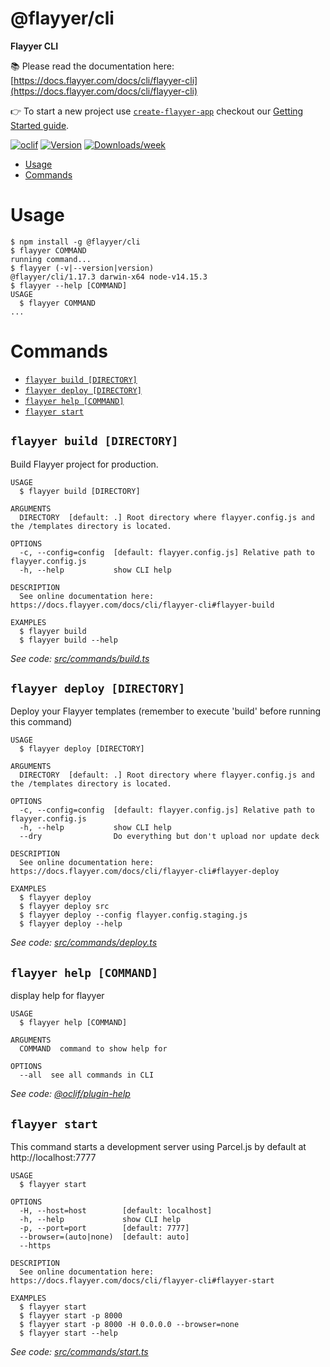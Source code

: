 @flayyer/cli
===========

**Flayyer CLI**

📚 Please read the documentation here: [https://docs.flayyer.com/docs/cli/flayyer-cli](https://docs.flayyer.com/docs/cli/flayyer-cli)

👉 To start a new project use [`create-flayyer-app`](https://github.com/flayyer/create-flayyer-app) checkout our [Getting Started guide](https://docs.flayyer.com/docs/).

[![oclif](https://img.shields.io/badge/cli-oclif-brightgreen.svg)](https://oclif.io)
[![Version](https://img.shields.io/npm/v/@flayyer/cli.svg)](https://npmjs.org/package/@flayyer/cli)
[![Downloads/week](https://img.shields.io/npm/dw/@flayyer/cli.svg)](https://npmjs.org/package/@flayyer/cli)

<!-- toc -->
* [Usage](#usage)
* [Commands](#commands)
<!-- tocstop -->
# Usage
<!-- usage -->
```sh-session
$ npm install -g @flayyer/cli
$ flayyer COMMAND
running command...
$ flayyer (-v|--version|version)
@flayyer/cli/1.17.3 darwin-x64 node-v14.15.3
$ flayyer --help [COMMAND]
USAGE
  $ flayyer COMMAND
...
```
<!-- usagestop -->
# Commands
<!-- commands -->
* [`flayyer build [DIRECTORY]`](#flayyer-build-directory)
* [`flayyer deploy [DIRECTORY]`](#flayyer-deploy-directory)
* [`flayyer help [COMMAND]`](#flayyer-help-command)
* [`flayyer start`](#flayyer-start)

## `flayyer build [DIRECTORY]`

Build Flayyer project for production.

```
USAGE
  $ flayyer build [DIRECTORY]

ARGUMENTS
  DIRECTORY  [default: .] Root directory where flayyer.config.js and the /templates directory is located.

OPTIONS
  -c, --config=config  [default: flayyer.config.js] Relative path to flayyer.config.js
  -h, --help           show CLI help

DESCRIPTION
  See online documentation here: https://docs.flayyer.com/docs/cli/flayyer-cli#flayyer-build

EXAMPLES
  $ flayyer build
  $ flayyer build --help
```

_See code: [src/commands/build.ts](https://github.com/flayyer/flayyer-cli/blob/v1.17.3/src/commands/build.ts)_

## `flayyer deploy [DIRECTORY]`

Deploy your Flayyer templates (remember to execute 'build' before running this command)

```
USAGE
  $ flayyer deploy [DIRECTORY]

ARGUMENTS
  DIRECTORY  [default: .] Root directory where flayyer.config.js and the /templates directory is located.

OPTIONS
  -c, --config=config  [default: flayyer.config.js] Relative path to flayyer.config.js
  -h, --help           show CLI help
  --dry                Do everything but don't upload nor update deck

DESCRIPTION
  See online documentation here: https://docs.flayyer.com/docs/cli/flayyer-cli#flayyer-deploy

EXAMPLES
  $ flayyer deploy
  $ flayyer deploy src
  $ flayyer deploy --config flayyer.config.staging.js
  $ flayyer deploy --help
```

_See code: [src/commands/deploy.ts](https://github.com/flayyer/flayyer-cli/blob/v1.17.3/src/commands/deploy.ts)_

## `flayyer help [COMMAND]`

display help for flayyer

```
USAGE
  $ flayyer help [COMMAND]

ARGUMENTS
  COMMAND  command to show help for

OPTIONS
  --all  see all commands in CLI
```

_See code: [@oclif/plugin-help](https://github.com/oclif/plugin-help/blob/v3.2.2/src/commands/help.ts)_

## `flayyer start`

This command starts a development server using Parcel.js by default at http://localhost:7777

```
USAGE
  $ flayyer start

OPTIONS
  -H, --host=host        [default: localhost]
  -h, --help             show CLI help
  -p, --port=port        [default: 7777]
  --browser=(auto|none)  [default: auto]
  --https

DESCRIPTION
  See online documentation here: https://docs.flayyer.com/docs/cli/flayyer-cli#flayyer-start

EXAMPLES
  $ flayyer start
  $ flayyer start -p 8000
  $ flayyer start -p 8000 -H 0.0.0.0 --browser=none
  $ flayyer start --help
```

_See code: [src/commands/start.ts](https://github.com/flayyer/flayyer-cli/blob/v1.17.3/src/commands/start.ts)_
<!-- commandsstop -->
